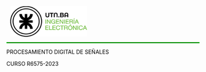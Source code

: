 <div style="display: flex; align-items: center;">
  <img src="TS-R6575/logo-utn-frba-electronica.svg" alt="Logo UTN FRBA" width="200" height="80" style="flex-shrink: 0; margin-left: 10px;">
</div>
<hr style="border: ridge #0EEA0B 1px;">
<p style=" font-weight: courier,arial,helvética; text-align: left;"><font color='black'>PROCESAMIENTO DIGITAL DE SEÑALES</font></p>
<p style=" font-weight: courier,arial,helvética; text-align: left;"><font color='black'>CURSO R6575-2023</font></p>
